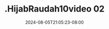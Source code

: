 --- 
title: ".HijabRaudah10video 02"
description: "  bokeh .HijabRaudah10video 02 yandek   baru"
date: 2024-08-05T21:05:23-08:00
file_code: "56e4jprxuiqv"
draft: false
cover: "z21j3t6f70f3k6vt.jpg"
tags: ["indo", "bokep-indo", "bokep-viral", "bokep-ig"]
length: 27
fld_id: "1391165"
foldername: ".HijabRaudah10video"
categories: [".HijabRaudah10video"]
views: 28
---